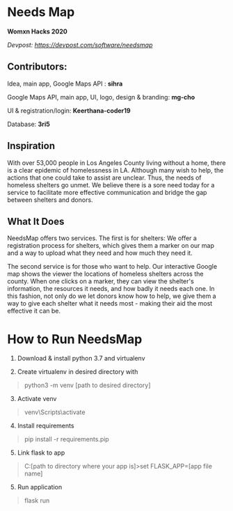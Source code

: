 # Needs Map
**Womxn Hacks 2020**

*Devpost: https://devpost.com/software/needsmap*

## Contributors:

Idea, main app, Google Maps API : **sihra**

Google Maps API, main app, UI, logo, design & branding: **mg-cho**

UI & registration/login: **Keerthana-coder19**

Database: **3ri5**


## Inspiration
With over 53,000 people in Los Angeles County living without a home, there is a clear epidemic of homelessness in LA. Although many wish to help, the actions that one could take to assist are unclear. Thus, the needs of homeless shelters go unmet. We believe there is a sore need today for a service to facilitate more effective communication and bridge the gap between shelters and donors.

## What It Does

NeedsMap offers two services. The first is for shelters: We offer a registration process for shelters, which gives them a marker on our map and a way to upload what they need and how much they need it.

The second service is for those who want to help. Our interactive Google map shows the viewer the locations of homeless shelters across the county. When one clicks on a marker, they can view the shelter's information, the resources it needs, and how badly it needs each one. In this fashion, not only do we let donors know how to help, we give them a way to give each shelter what it needs most - making their aid the most effective it can be.

# How to Run NeedsMap

1) Download & install python 3.7 and virtualenv

2) Create virtualenv in desired directory with
>python3 -m venv [path to desired directory]

3) Activate venv
>venv\Scripts\activate

4) Install requirements
>pip install -r requirements.pip

5) Link flask to app
>C:[path to directory where your app is]>set FLASK_APP=[app file name]

5) Run application
>flask run
